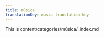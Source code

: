 ```yaml
---
title: música
translationKey: music-translation-key
---
```


This is content/categories/música/_index.md
